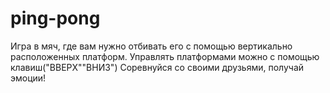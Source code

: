 # ping-pong
Игра в мяч, где вам нужно отбивать его с помощью вертикально расположенных платформ.
Управлять платформами можно с помощью клавиш("ВВЕРХ""ВНИЗ")
Соревнуйся со своими друзьями, получай эмоции!
